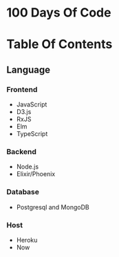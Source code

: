 # 100 Days Of Code

# Table Of Contents

## Language

### Frontend

* JavaScript
* D3.js
* RxJS
* Elm
* TypeScript

### Backend

* Node.js
* Elixir/Phoenix

### Database

* Postgresql and MongoDB

### Host

* Heroku
* Now
